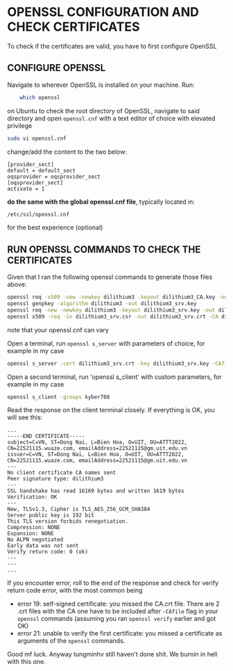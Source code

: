 OPENSSL CONFIGURATION AND CHECK CERTIFICATES
======================

To check if the certificates are valid, you have to first configure OpenSSL

## CONFIGURE OPENSSL

Navigate to wherever OpenSSL is installed on your machine.
Run:
```sh
    which openssl
```

on Ubuntu to check the root directory of OpenSSL, navigate to said directory and open `openssl.cnf` with a text editor of choice with elevated privilege

```sh
sudo vi openssl.cnf
```

change/add the content to the two below:

```plaintext
[provider_sect]
default = default_sect
oqsprovider = oqsprovider_sect
[oqsprovider_sect]
activate = 1
```

**do the same with the global openssl.cnf file**, typically located in:

```sh
/etc/ssl/openssl.cnf
```
for the best experience (optional)

## RUN OPENSSL COMMANDS TO CHECK THE CERTIFICATES

Given that I ran the following openssl commands to generate those files above:
```sh
openssl req -x509 -new -newkey dilithium3 -keyout dilithium3_CA.key -out dilithium3_CA.crt -nodes  -days 365 -config /usr/openssl/openssl.cnf
openssl genpkey -algorithm dilithium3 -out dilithium3_srv.key
openssl req -new -newkey dilithium3 -keyout dilithium3_srv.key -out dilithium3_srv.csr -nodes  -config /usr/openssl/openssl.cnf
openssl x509 -req -in dilithium3_srv.csr -out dilithium3_srv.crt -CA dilithium3_CA.crt -CAkey dilithium3_CA.key -CAcreateserial -days 365
```

note that your openssl.cnf can vary

Open a terminal, run `openssl s_server` with parameters of choice, for example in my case
```sh
openssl s_server -cert dilithium3_srv.crt -key dilithium3_srv.key -CAfile dilithium3_CA.crt -www -tls1_3 -groups kyber768:kyber1024
```

Open a second terminal, run 'openssl s_client' with custom parameters, for example in my case

```sh
openssl s_client -groups kyber768
```

Read the response on the client terminal closely. If everything is OK, you will see this:

```console
...
-----END CERTIFICATE-----
subject=C=VN, ST=Dong Nai, L=Bien Hoa, O=UIT, OU=ATTT2022, CN=22521115.wuaze.com, emailAddress=22521115@gm.uit.edu.vn
issuer=C=VN, ST=Dong Nai, L=Bien Hoa, O=UIT, OU=ATTT2022, CN=22521115.wuaze.com, emailAddress=22521115@gm.uit.edu.vn
---
No client certificate CA names sent
Peer signature type: dilithium3
---
SSL handshake has read 16169 bytes and written 1619 bytes
Verification: OK
---
New, TLSv1.3, Cipher is TLS_AES_256_GCM_SHA384
Server public key is 192 bit
This TLS version forbids renegotiation.
Compression: NONE
Expansion: NONE
No ALPN negotiated
Early data was not sent
Verify return code: 0 (ok)
---
---
...
```

If you encounter error, roll to the end of the response and check for verify return code error, with the most common being 
* error 19: self-signed certificate: you missed the CA.crt file. There are 2 .crt files with the CA one have to be included after `-CAfile` flag in your `openssl` commands (assuming you ran `openssl verify` earlier and got OK)
* error 21: unable to verify the first certificate: you missed a certificate as arguments of the `openssl` commands.

Good mf luck. Anyway tungminhv still haven't done shit. We burnin in hell with this one.
